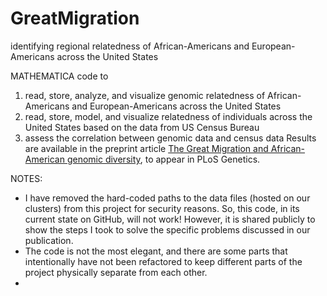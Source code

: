 # GreatMigration
identifying regional relatedness of African-Americans and European-Americans across the United States

MATHEMATICA code to
  1. read, store, analyze, and visualize genomic relatedness of African-Americans and European-Americans across the United States
  2. read, store, model, and visualize relatedness of individuals across the United States based on the data from US Census Bureau
  3. assess the correlation between genomic data and census data
Results are available in the preprint article [The Great Migration and African-American genomic diversity](http://biorxiv.org/content/early/2015/10/15/029173), to appear in PLoS Genetics.

NOTES:
  - I have removed the hard-coded paths to the data files (hosted on our clusters) from this project for security reasons. So, this code, in its current state on GitHub, will not work! However, it is shared publicly to show the steps I took to solve the specific problems discussed in our publication.
  - The code is not the most elegant, and there are some parts that intentionally have not been refactored to keep different parts of the project physically separate from each other.
  - 
